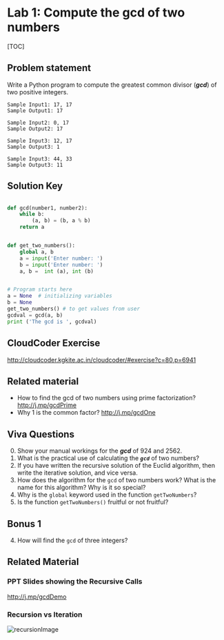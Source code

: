 
# Lab 1: Compute the gcd of two numbers 

[TOC]

## Problem statement 

Write a Python program to compute the greatest common divisor (***gcd***) of two positive integers.

	Sample Input1: 17, 17
	Sample Output1: 17
	
	Sample Input2: 0, 17
	Sample Output2: 17

	Sample Input3: 12, 17
	Sample Output3: 1 
		
	Sample Input3: 44, 33
	Sample Output3: 11



## Solution Key

```python 

def gcd(number1, number2):
    while b:
        (a, b) = (b, a % b)
    return a


def get_two_numbers():
    global a, b  
    a = input('Enter number: ')
    b = input('Enter number: ')
    a, b =  int (a), int (b)


# Program starts here
a = None  # initializing variables
b = None
get_two_numbers() # to get values from user 
gcdval = gcd(a, b) 
print ('The gcd is ', gcdval)

```


## CloudCoder Exercise 

http://cloudcoder.kgkite.ac.in/cloudcoder/#exercise?c=80,p=6941


## Related material 

- How to find the gcd of two numbers using prime factorization? http://j.mp/gcdPrime  
- Why 1 is the common factor? http://j.mp/gcdOne



## Viva Questions 

0. Show your manual workings for the ***gcd*** of 924 and 2562. 
1. What is the practical use of calculating the ***`gcd`*** of two numbers? 
1. If you have written the recursive solution of the Euclid algorithm, then write the iterative solution, and vice versa. 
2. How does the algorithm for the `gcd` of two numbers work? What is the name for this algorithm? Why is it so special? 
3. Why is the `global` keyword used in the function `getTwoNumbers`? 
4. Is the function `getTwoNumbers()` fruitful or not fruitful? 


## Bonus 1 
4. How will find the `gcd` of three integers? 

## Related Material 

### PPT Slides showing the Recursive Calls 
 http://j.mp/gcdDemo 

### Recursion vs Iteration

![recursionImage](http://i.imgur.com/vXBg7rb.png)